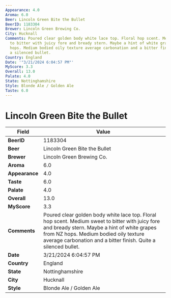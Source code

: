 ```yaml
---
Appearance: 4.0
Aroma: 6.0
Beer: Lincoln Green Bite the Bullet
BeerID: 1183304
Brewer: Lincoln Green Brewing Co.
City: Hucknall
Comments: Poured clear golden body white lace top. Floral hop scent. Medium sweet
  to bitter with juicy fore and bready stern. Maybe a hint of white grapes from NZ
  hops. Medium bodied oily texture average carbonation and a bitter finish. Quite
  a silenced bullet.
Country: England
Date: '"3/21/2024 6:04:57 PM"'
MyScore: 3.3
Overall: 13.0
Palate: 4.0
State: Nottinghamshire
Style: Blonde Ale / Golden Ale
Taste: 6.0
---
```


# Lincoln Green Bite the Bullet

| Field         | Value |
|---------------|-------|
| **BeerID** | 1183304 |
| **Beer** | Lincoln Green Bite the Bullet |
| **Brewer** | Lincoln Green Brewing Co. |
| **Aroma** | 6.0 |
| **Appearance** | 4.0 |
| **Taste** | 6.0 |
| **Palate** | 4.0 |
| **Overall** | 13.0 |
| **MyScore** | 3.3 |
| **Comments** | Poured clear golden body white lace top. Floral hop scent. Medium sweet to bitter with juicy fore and bready stern. Maybe a hint of white grapes from NZ hops. Medium bodied oily texture average carbonation and a bitter finish. Quite a silenced bullet. |
| **Date** | 3/21/2024 6:04:57 PM |
| **Country** | England |
| **State** | Nottinghamshire |
| **City** | Hucknall |
| **Style** | Blonde Ale / Golden Ale |
